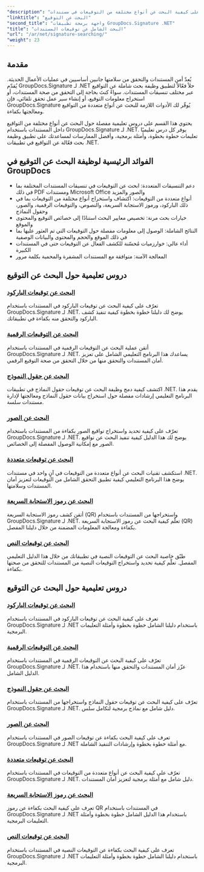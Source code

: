```yaml
---
"description": "تعرّف على كيفية البحث عن أنواع مختلفة من التوقيعات في مستندات .NET باستخدام GroupDocs.Signature. دروس تعليمية شاملة للبحث عن التوقيعات باستخدام الباركود، والتوقيعات الرقمية، والنصية، ورمز الاستجابة السريعة، والصور، وحقول النماذج."
"linktitle": "البحث عن التوقيع"
"second_title": "واجهة برمجة تطبيقات GroupDocs.Signature .NET"
"title": "البحث الشامل عن توقيعات المستندات"
"url": "/ar/net/signature-searching/"
"weight": 23
---
```


## مقدمة

يُعدّ أمن المستندات والتحقق من سلامتها جانبين أساسيين في عمليات الأعمال الحديثة. يُقدّم GroupDocs.Signature لـ .NET حلاً فعّالاً لتطبيق وظيفة بحث شاملة عن التواقيع عبر مختلف تنسيقات المستندات. سواءً كنتَ بحاجة إلى التحقق من صحة المستندات، أو استخراج معلومات التوقيع، أو إنشاء سير عمل تحقق تلقائي، فإن GroupDocs.Signature يُوفّر لك الأدوات اللازمة للبحث عن أنواع متعددة من التواقيع ومعالجتها بكفاءة.

يحتوي هذا القسم على دروس تعليمية مفصلة حول البحث عن أنواع مختلفة من التواقيع داخل المستندات باستخدام GroupDocs.Signature لـ .NET. يوفر كل درس تعليميًا تعليمات خطوة بخطوة، وأمثلة برمجية، وأفضل الممارسات لمساعدتك على تطبيق وظيفة بحث فعّالة عن التواقيع في تطبيقات .NET.

## الفوائد الرئيسية لوظيفة البحث عن التوقيع في GroupDocs

- دعم التنسيقات المتعددة: ابحث عن التوقيعات في تنسيقات المستندات المختلفة بما في ذلك PDF ومستندات Microsoft Office والصور والمزيد
- أنواع متعددة من التوقيعات: اكتشاف واستخراج أنواع مختلفة من التوقيعات بما في ذلك الباركود، ورموز الاستجابة السريعة، والنصوص، والتوقيعات الرقمية، والصور، وحقول النماذج
- خيارات بحث مرنة: تخصيص معايير البحث استنادًا إلى خصائص التوقيع والمحتوى والموقع
- النتائج الشاملة: الوصول إلى معلومات مفصلة حول التوقيعات التي تم العثور عليها بما في ذلك الموقع والحجم والمحتوى والبيانات الوصفية
- أداء عالي: خوارزميات مُحسّنة للكشف الفعال عن التوقيعات حتى في المستندات الكبيرة
- المعالجة الآمنة: متوافقة مع المستندات المشفرة والمحمية بكلمة مرور

## دروس تعليمية حول البحث عن التوقيع

### [البحث عن توقيعات الباركود](./search-for-barcode/)
تعرّف على كيفية البحث عن توقيعات الباركود في المستندات باستخدام GroupDocs.Signature لـ .NET. يوضح لك دليلنا خطوة بخطوة كيفية تنفيذ كشف الباركود والتحقق منه بكفاءة في تطبيقاتك.

### [البحث عن التوقيعات الرقمية](./search-for-digital-signatures/)
أتقن عملية البحث عن التوقيعات الرقمية في المستندات باستخدام GroupDocs.Signature لـ .NET. يساعدك هذا البرنامج التعليمي الشامل على تعزيز أمان المستندات والتحقق منها من خلال التحقق من صحة التوقيع الرقمي.

### [البحث عن حقول النموذج](./search-for-form-fields/)
اكتشف كيفية دمج وظيفة البحث عن توقيعات حقول النماذج في تطبيقات .NET. يقدم هذا البرنامج التعليمي إرشادات مفصلة حول استخراج بيانات حقول النماذج ومعالجتها لإدارة مستندات سلسة.

### [البحث عن الصور](./search-for-images/)
تعرّف على كيفية تحديد واستخراج تواقيع الصور بكفاءة من المستندات باستخدام GroupDocs.Signature لـ .NET. يوضح لك هذا الدليل كيفية تنفيذ البحث عن تواقيع الصور مع إمكانية الوصول المفصلة إلى الخصائص.

### [البحث عن توقيعات متعددة](./search-for-multiple-signatures/)
استكشف تقنيات البحث عن أنواع متعددة من التوقيعات في آنٍ واحد في مستندات .NET. يوضح هذا البرنامج التعليمي كيفية تطبيق التحقق الشامل من التوقيعات لتعزيز أمان المستندات وسلامتها.

### [البحث عن رموز الاستجابة السريعة](./search-for-qr-codes/)
أتقن كشف رموز الاستجابة السريعة (QR) واستخراجها من المستندات باستخدام GroupDocs.Signature لـ .NET. تعلّم كيفية البحث عن رموز الاستجابة السريعة (QR) بكفاءة ومعالجة المعلومات المضمنة من خلال دليلنا المفصل.

### [البحث عن توقيعات النص](./search-for-text-signatures/)
طبّق خاصية البحث عن التوقيعات النصية في تطبيقاتك من خلال هذا الدليل التعليمي المفصل. تعلّم كيفية تحديد واستخراج التوقيعات النصية من المستندات للتحقق من صحتها بكفاءة.

## دروس تعليمية حول البحث عن التوقيع
### [البحث عن توقيعات الباركود](./search-for-barcode/)
تعرف على كيفية البحث عن توقيعات الباركود في المستندات باستخدام GroupDocs.Signature لـ .NET باستخدام دليلنا الشامل خطوة بخطوة وأمثلة التعليمات البرمجية.

### [البحث عن التوقيعات الرقمية](./search-for-digital-signatures/)
تعرّف على كيفية البحث عن التوقيعات الرقمية في المستندات باستخدام GroupDocs.Signature لـ .NET. عزّز أمان المستندات والتحقق منها باستخدام هذا الدليل الشامل.

### [البحث عن حقول النموذج](./search-for-form-fields/)
تعرّف على كيفية البحث عن توقيعات حقول النماذج واستخراجها من المستندات باستخدام GroupDocs.Signature لـ .NET. دليل شامل مع نماذج برمجية لتكامل سلس.

### [البحث عن الصور](./search-for-images/)
تعرف على كيفية البحث بكفاءة عن توقيعات الصور في المستندات باستخدام GroupDocs.Signature لـ .NET مع أمثلة خطوة بخطوة وإرشادات التنفيذ الشاملة.

### [البحث عن توقيعات متعددة](./search-for-multiple-signatures/)
تعرّف على كيفية البحث عن أنواع متعددة من التوقيعات في المستندات باستخدام GroupDocs.Signature لـ .NET. دليل شامل مع أمثلة برمجية لتعزيز أمان المستندات.

### [البحث عن رموز الاستجابة السريعة](./search-for-qr-codes/)
تعرف على كيفية البحث بكفاءة عن رموز QR في المستندات باستخدام GroupDocs.Signature لـ .NET باستخدام هذا الدليل الشامل خطوة بخطوة وأمثلة التعليمات البرمجية.

### [البحث عن توقيعات النص](./search-for-text-signatures/)
تعرف على كيفية البحث بكفاءة عن التوقيعات النصية في المستندات باستخدام GroupDocs.Signature لـ .NET باستخدام دليلنا الشامل خطوة بخطوة وأمثلة التعليمات البرمجية.